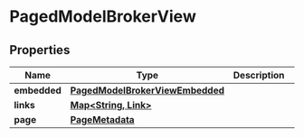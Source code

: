 

# PagedModelBrokerView


## Properties

| Name | Type | Description | Notes |
|------------ | ------------- | ------------- | -------------|
|**embedded** | [**PagedModelBrokerViewEmbedded**](PagedModelBrokerViewEmbedded.md) |  |  [optional] |
|**links** | [**Map&lt;String, Link&gt;**](Link.md) |  |  [optional] |
|**page** | [**PageMetadata**](PageMetadata.md) |  |  [optional] |



